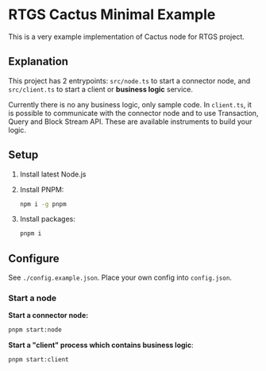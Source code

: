 # RTGS Cactus Minimal Example

This is a very example implementation of Cactus node for RTGS project.

## Explanation

This project has 2 entrypoints: `src/node.ts` to start a connector node, and `src/client.ts` to start a client or **business logic** service.

Currently there is no any business logic, only sample code. In `client.ts`, it is possible to communicate with the connector node and to use Transaction, Query and Block Stream API. These are available instruments to build your logic.

## Setup

1. Install latest Node.js

2. Install PNPM:

   ```bash
   npm i -g pnpm
   ```

3. Install packages:

   ```bash
   pnpm i
   ```

## Configure

See `./config.example.json`. Place your own config into `config.json`.

### Start a node

**Start a connector node:**

```bash
pnpm start:node
```

**Start a "client" process which contains business logic**:

```bash
pnpm start:client
```
